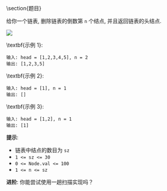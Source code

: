 \section{题目}

给你一个链表, 删除链表的倒数第 `n` 个结点, 并且返回链表的头结点. 

![](images/19-1.jpg)

\textbf{示例 1}: 

```
输入: head = [1,2,3,4,5], n = 2
输出: [1,2,3,5]
```

\textbf{示例 2}: 

```
输入: head = [1], n = 1
输出: []
```

\textbf{示例 3}: 

```
输入: head = [1,2], n = 1
输出: [1]
```

**提示**: 

- 链表中结点的数目为 `sz`
- `1 <= sz <= 30`
- `0 <= Node.val <= 100`
- `1 <= n <= sz`

**进阶**: 你能尝试使用一趟扫描实现吗？